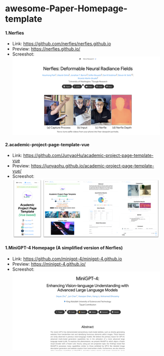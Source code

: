 # awesome-Paper-Homepage-template

#### 1.Nerfies

- Link: https://github.com/nerfies/nerfies.github.io
- Preview: https://nerfies.github.io/
- Screeshot:
![](assets/nerfies.png)

#### 2.academic-project-page-template-vue

- Link: https://github.com/JunyaoHu/academic-project-page-template-vue
- Preview: https://junyaohu.github.io/academic-project-page-template-vue/
- Screeshot:
![](assets/395843745-0432d357-7bed-4c48-b846-80e4cfa56f12.png)

#### 1.MiniGPT-4 Homepage (A simplified version of Nerfies)

- Link: https://github.com/minigpt-4/minigpt-4.github.io
- Preview: https://minigpt-4.github.io/
- Screeshot:
![](assets/minigpt-4.png)
